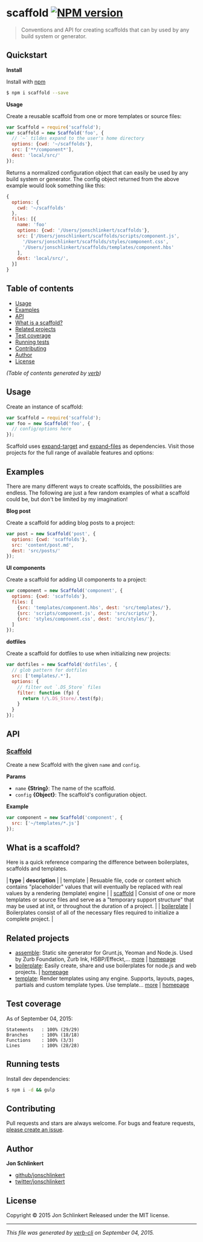 # scaffold [![NPM version](https://badge.fury.io/js/scaffold.svg)](http://badge.fury.io/js/scaffold)

> Conventions and API for creating scaffolds that can by used by any build system or generator.

## Quickstart

**Install**

Install with [npm](https://www.npmjs.com/)

```sh
$ npm i scaffold --save
```

**Usage**

Create a reusable scaffold from one or more templates or source files:

```js
var Scaffold = require('scaffold');
var scaffold = new Scaffold('foo', {
  // `~` tildes expand to the user's home directory
  options: {cwd: '~/scaffolds'},
  src: ['**/component*'],
  dest: 'local/src/'
});
```

Returns a normalized configuration object that can easily be used by any build system or generator. The config object returned from the above example would look something like this:

```js
{
  options: {
    cwd: '~/scaffolds'
  },
  files: [{
    name: 'foo'
    options: {cwd: '/Users/jonschlinkert/scaffolds'},
    src: ['/Users/jonschlinkert/scaffolds/scripts/component.js',
      '/Users/jonschlinkert/scaffolds/styles/component.css',
      '/Users/jonschlinkert/scaffolds/templates/component.hbs'
    ],
    dest: 'local/src/',
  }]
}
```

## Table of contents

<!-- toc -->

* [Usage](#usage)
* [Examples](#examples)
* [API](#api)
* [What is a scaffold?](#what-is-a-scaffold-)
* [Related projects](#related-projects)
* [Test coverage](#test-coverage)
* [Running tests](#running-tests)
* [Contributing](#contributing)
* [Author](#author)
* [License](#license)

_(Table of contents generated by [verb](https://github.com/verbose/verb))_

<!-- tocstop -->

## Usage

Create an instance of scaffold:

```js
var Scaffold = require('scaffold');
var foo = new Scaffold('foo', {
  // config/options here  
});
```

Scaffold uses [expand-target](https://github.com/jonschlinkert/expand-target) and [expand-files](https://github.com/jonschlinkert/expand-files) as dependencies. Visit those projects for the full range of available features and options:

## Examples

There are many different ways to create scaffolds, the possibilities are endless. The following are just a few random examples of what a scaffold could be, but don't be limited by my imagination!

**Blog post**

Create a scaffold for adding blog posts to a project:

```js
var post = new Scaffold('post', {
  options: {cwd: 'scaffolds'},
  src: 'content/post.md', 
  dest: 'src/posts/'
});
```

**UI components**

Create a scaffold for adding UI components to a project:

```js
var component = new Scaffold('component', {
  options: {cwd: 'scaffolds'},
  files: [
    {src: 'templates/component.hbs', dest: 'src/templates/'},
    {src: 'scripts/component.js', dest: 'src/scripts/'},
    {src: 'styles/component.css', dest: 'src/styles/'},
  ]
});
```

**dotfiles**

Create a scaffold for dotfiles to use when initializing new projects:

```js
var dotfiles = new Scaffold('dotfiles', {
  // glob pattern for dotfiles
  src: ['templates/.*'],
  options: {
    // filter out `.DS_Store` files
    filter: function (fp) {
      return !/\.DS_Store/.test(fp);
    }
  }
});
```

## API

### [Scaffold](index.js#L26)

Create a new Scaffold with the given `name` and `config`.

**Params**

* `name` **{String}**: The name of the scaffold.
* `config` **{Object}**: The scaffold's configuration object.

**Example**

```js
var component = new Scaffold('component', {
  src: ['~/templates/*.js']
});
```

## What is a scaffold?

Here is a quick reference comparing the difference between boilerplates, scaffolds and templates.

| **type** | **description** |
| template | Resuable file, code or content which contains "placeholder" values that will eventually be replaced with real values by a rendering (template) engine |
| [scaffold](#scaffold) | Consist of one or more templates or source files and serve as a "temporary support structure" that may be used at init, or throughout the duration of a project. |
| [boilerplate](https://github.com/jonschlinkert/boilerplate) | Boilerplates consist of all of the necessary files required to initialize a complete project. |

## Related projects

* [assemble](https://www.npmjs.com/package/assemble): Static site generator for Grunt.js, Yeoman and Node.js. Used by Zurb Foundation, Zurb Ink, H5BP/Effeckt,… [more](https://www.npmjs.com/package/assemble) | [homepage](http://assemble.io)
* [boilerplate](https://www.npmjs.com/package/boilerplate): Easily create, share and use boilerplates for node.js and web projects. | [homepage](https://github.com/jonschlinkert/boilerplate)
* [template](https://www.npmjs.com/package/template): Render templates using any engine. Supports, layouts, pages, partials and custom template types. Use template… [more](https://www.npmjs.com/package/template) | [homepage](https://github.com/jonschlinkert/template)

## Test coverage

As of September 04, 2015:

```
Statements   : 100% (29/29)
Branches     : 100% (18/18)
Functions    : 100% (3/3)
Lines        : 100% (28/28)
```

## Running tests

Install dev dependencies:

```sh
$ npm i -d && gulp
```

## Contributing

Pull requests and stars are always welcome. For bugs and feature requests, [please create an issue](https://github.com/jonschlinkert/scaffold/issues/new).

## Author

**Jon Schlinkert**

+ [github/jonschlinkert](https://github.com/jonschlinkert)
+ [twitter/jonschlinkert](http://twitter.com/jonschlinkert)

## License

Copyright © 2015 Jon Schlinkert
Released under the MIT license.

***

_This file was generated by [verb-cli](https://github.com/assemble/verb-cli) on September 04, 2015._
